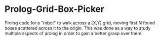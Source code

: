 # Prolog-Grid-Box-Picker
Prolog code for a "robot" to walk across a [X,Y] grid, moving first N found boxes scattered across it to the origin.
This was done as a way to study multiple aspects of prolog in order to gain a better grasp over them.
